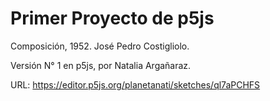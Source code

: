 # Primer Proyecto de p5js

Composición, 1952. José Pedro Costigliolo.

Versión N° 1 en p5js, por Natalia Argañaraz.

URL: https://editor.p5js.org/planetanati/sketches/ql7aPCHFS